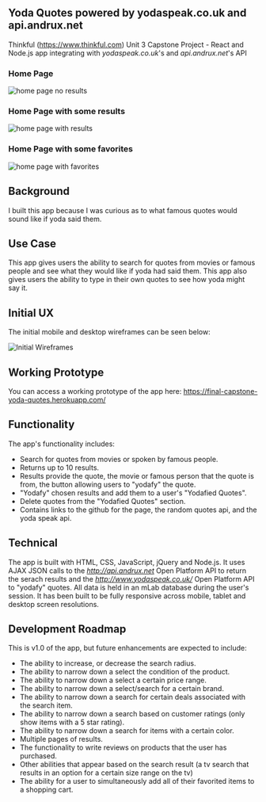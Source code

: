 
## Yoda Quotes powered by yodaspeak.co.uk and api.andrux.net
Thinkful (https://www.thinkful.com) Unit 3 Capstone Project - React and Node.js app integrating with *yodaspeak.co.uk*'s and *api.andrux.net*'s API

### Home Page
![home page no results](https://codysperoff.github.io/final-capstone-yoda-quotes/README-images/home-screen-no-results.png)

### Home Page with some results
![home page with results](https://codysperoff.github.io/final-capstone-yoda-quotes/README-images/home-screen-with-results.png)

### Home Page with some favorites
![home page with favorites](https://codysperoff.github.io/final-capstone-yoda-quotes/README-images/home-screen-with-favorites.png)

## Background

I built this app because I was curious as to what famous quotes would sound like if yoda said them.

## Use Case

This app gives users the ability to search for quotes from movies or famous people and see what they would like if yoda had said them. This app also gives users the ability to type in their own quotes to see how yoda might say it.

## Initial UX

The initial mobile and desktop wireframes can be seen below:

![Initial Wireframes](https://codysperoff.github.io/node-capstone-search-products-bestbuy/README-images/wireframe.png)

## Working Prototype

You can access a working prototype of the app here: https://final-capstone-yoda-quotes.herokuapp.com/

## Functionality
The app's functionality includes:

* Search for quotes from movies or spoken by famous people.
* Returns up to 10 results.
* Results provide the quote, the movie or famous person that the quote is from, the button allowing users to "yodafy" the quote.
* "Yodafy" chosen results and add them to a user's "Yodafied Quotes".
* Delete quotes from the "Yodafied Quotes" section.
* Contains links to the github for the page, the random quotes api, and the yoda speak api.
## Technical

The app is built with HTML, CSS, JavaScript, jQuery and Node.js. It uses AJAX JSON calls to the *http://api.andrux.net* Open Platform API to return the serach results and the *http://www.yodaspeak.co.uk/* Open Platform API to "yodafy" quotes. All data is held in an mLab database during the user's session. It has been built to be fully responsive across mobile, tablet and desktop screen resolutions.

## Development Roadmap

This is v1.0 of the app, but future enhancements are expected to include:

* The ability to increase, or decrease the search radius.
* The ability to narrow down a select the condition of the product.
* The ability to narrow down a select a certain price range.
* The ability to narrow down a select/search for a certain brand.
* The ability to narrow down a search for certain deals associated with the search item.
* The ability to narrow down a search based on customer ratings (only show items with a 5 star rating).
* The ability to narrow down a search for items with a certain color.
* Multiple pages of results.
* The functionality to write reviews on products that the user has purchased.
* Other abilities that appear based on the search result (a tv search that results in an option for a certain size range on the tv)
* The ability for a user to simultaneously add all of their favorited items to a shopping cart.
